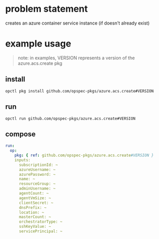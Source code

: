 # problem statement
creates an azure container service instance (if doesn't already exist)

# example usage

> note: in examples, VERSION represents a version of the azure.acs.create pkg

## install

```shell
opctl pkg install github.com/opspec-pkgs/azure.acs.create#VERSION
```

## run

```
opctl run github.com/opspec-pkgs/azure.acs.create#VERSION
```

## compose

```yaml
run:
  op:
    pkg: { ref: github.com/opspec-pkgs/azure.acs.create#VERSION }
    inputs: 
      subscriptionId: ~
      azureUsername: ~
      azurePassword: ~
      name: ~
      resourceGroup: ~
      adminUsername: ~
      agentCount: ~
      agentVmSize: ~
      clientSecret: ~
      dnsPrefix: ~
      location: ~
      masterCount: ~
      orchestratorType: ~
      sshKeyValue: ~
      servicePrincipal: ~
```

